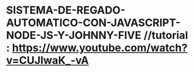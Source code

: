 # SISTEMA-DE-REGADO-AUTOMATICO-CON-JAVASCRIPT-NODE-JS-Y-JOHNNY-FIVE //tutorial : https://www.youtube.com/watch?v=CUJIwaK_-vA
